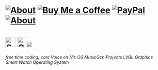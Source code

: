 

# [![About](https://img.shields.io/github/sponsors/QuackHack-McBlindy?logo=githubsponsors&label=Sponsor?🥺&style=flat&labelColor=ff1493&logoColor=fff&color=rgba(234,74,170,0.5) "")](https://github.com/sponsors/QuackHack-McBlindy) [![Buy Me a Coffee](https://img.shields.io/badge/give_a_gift-of_Coffee-red?logo=buymeacoffee&logoColor=000&style=flat&labelColor=rgba(255,224,1,1)&color=rgba(255,244,1,0.5) "Help me replace my blown-up devices")](https://www.buymeacoffee.com/QuackHack-McBlindy) [![PayPal](https://img.shields.io/badge/fill_my-tip_jar-red?logo=paypal&logoColor=fff&style=flat&labelColor=rgba(0,156,222,1)&color=rgba(1,33,105,0.5) "Purchase new gadgets to hack for you")](https://paypal.me/QuackHack-McBlindy) [![About](https://img.shields.io/badge/QuackHack-McBlindy_🫡-why_sponsor-red?&logoColor=fff&style=flat&labelColor=rgba(124,124,124,1)&color=rgba(124,124,124,0.5) "")](https://yourwebsite.com/sponsor)

# <a href="https://github.com/sponsors/QuackHack-McBlindy"><img src='https://img.shields.io/github/sponsors/QuackHack-McBlindy?logo=GithubSponsors&label=%E2%80%8E&style=flat-square&labelColor=rgba(234,74,170,0)&logocolor=EA4AAA&color=rgba(234,74,170,0.5)' alt='Sponsors' height='32'></a> <a href="https://yourwebsite.com"> <img src='https://yourwebsite.com/favicon.svgz?c=2962FF&b=2962FF&g=0.5' alt='QuackHack-McBlindy' height="32"><img src='https://yourwebsite.com/typesvg?duration=3000&vCenter=true&height=32&size=32&color=808080&font=Segoe&lines=QuackHack+McBlindy+🦆;' ></a>

*free time coding;*
*core Voice on Nix OS*
*MusicGen Projects*
*LVGL Graphics*
*Smart Watch Operating System*
